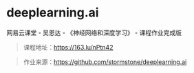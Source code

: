 # deeplearning.ai

网易云课堂 - 吴恩达 - 《神经网络和深度学习》 - 课程作业完成版

> 课程地址：https://163.lu/nPtn42

> 作业来源：https://github.com/stormstone/deeplearning.ai

